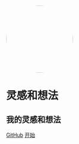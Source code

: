 <img width="180px" style="border-radius: 50%" bor src="https://s1.ax1x.com/2022/03/31/qW8NRK.jpg">

# 灵感和想法

## 我的灵感和想法

[GitHub](https://github.com/firefly1984982452/doc-idea) [开始](/docs/think/about.md)
